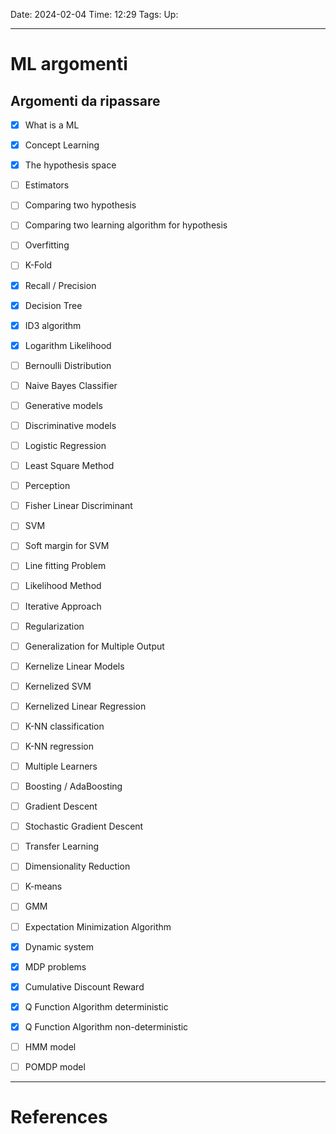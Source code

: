 Date: 2024-02-04
Time: 12:29
Tags:
Up: 

---
# ML argomenti

## Argomenti da ripassare

- [x] What is a ML
- [x] Concept Learning
- [x] The hypothesis space
- [ ] Estimators
- [ ] Comparing two hypothesis
- [ ] Comparing two learning algorithm for hypothesis
- [ ] Overfitting
- [ ] K-Fold
- [x] Recall / Precision
- [x] Decision Tree
- [x] ID3 algorithm
- [x] Logarithm Likelihood
- [ ] Bernoulli Distribution
- [ ] Naive Bayes Classifier
- [ ] Generative models
- [ ] Discriminative models
- [ ] Logistic Regression
- [ ] Least Square Method
- [ ] Perception
- [ ] Fisher Linear Discriminant
- [ ] SVM
- [ ] Soft margin for SVM
- [ ] Line fitting Problem
- [ ] Likelihood Method
- [ ] Iterative Approach
- [ ] Regularization
- [ ] Generalization for Multiple Output
- [ ] Kernelize Linear Models
- [ ] Kernelized SVM
- [ ] Kernelized Linear Regression
- [ ] K-NN classification
- [ ] K-NN regression
- [ ] Multiple Learners
- [ ] Boosting / AdaBoosting
- [ ] Gradient Descent
- [ ] Stochastic Gradient Descent
- [ ] Transfer Learning
- [ ] Dimensionality Reduction
- [ ] K-means
- [ ] GMM
- [ ] Expectation Minimization Algorithm
- [x] Dynamic system
- [x] MDP problems
- [x] Cumulative Discount Reward
- [x] Q Function Algorithm deterministic
- [x] Q Function Algorithm non-deterministic
- [ ] HMM model
- [ ] POMDP model




---
# References

